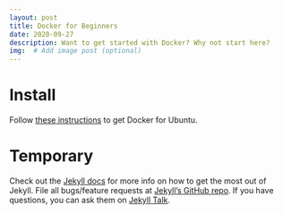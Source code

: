 ```yaml
---
layout: post
title: Docker for Beginners
date: 2020-09-27
description: Want to get started with Docker? Why not start here?
img:  # Add image post (optional)
---
```


# Install

Follow [these instructions](https://docs.docker.com/engine/install/) to get
Docker for Ubuntu.

# Temporary

Check out the [Jekyll docs][jekyll-docs] for more info on how to get the most
out of Jekyll. File all bugs/feature requests
at [Jekyll’s GitHub repo][jekyll-gh]. If you have questions, you can ask them
on [Jekyll Talk][jekyll-talk].

[jekyll-docs]: https://jekyllrb.com/docs/home
[jekyll-gh]:   https://github.com/jekyll/jekyll
[jekyll-talk]: https://talk.jekyllrb.com/
